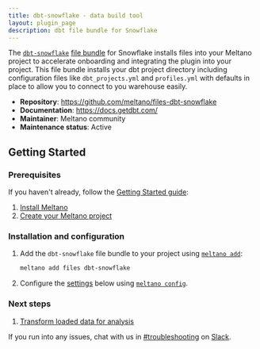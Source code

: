 ```yaml
---
title: dbt-snowflake - data build tool
layout: plugin_page
description: dbt file bundle for Snowflake
---
```


The [`dbt-snowflake`](https://www.getdbt.com) [file bundle](https://docs.meltano.com/concepts/plugins#file-bundles) for Snowflake installs files into your Meltano project to accelerate onboarding and integrating the plugin into your project.
This file bundle installs your dbt project directory including configuration files like `dbt_projects.yml` and `profiles.yml` with defaults in place to allow you to connect to you warehouse easily.

- **Repository**: <https://github.com/meltano/files-dbt-snowflake>
- **Documentation**: <https://docs.getdbt.com/>
- **Maintainer**: Meltano community
- **Maintenance status**: Active

## Getting Started

### Prerequisites

If you haven't already, follow the [Getting Started guide](https://docs.meltano.com/getting-started.html):

1. [Install Meltano](https://docs.meltano.com/getting-started.html#install-meltano)
1. [Create your Meltano project](https://docs.meltano.com/getting-started.html#create-your-meltano-project)

### Installation and configuration

1. Add the `dbt-snowflake` file bundle to your project using [`meltano add`](https://docs.meltano.com/reference/command-line-interface.html#add):

    ```bash
    meltano add files dbt-snowflake
    ```

1. Configure the [settings](#settings) below using [`meltano config`](https://docs.meltano.com/reference/command-line-interface#config).

### Next steps

1. [Transform loaded data for analysis](https://docs.meltano.com/getting-started.html#transform-loaded-data-for-analysis)

If you run into any issues, chat with us in [#troubleshooting](https://meltano.slack.com/archives/C01TCRBBJD7) on [Slack](https://meltano.com/slack).
